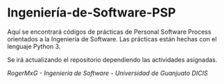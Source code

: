 # Ingeniería-de-Software-PSP
Aquí se encontrará códigos de prácticas de Personal Software Process orientados a la Ingeniería de Software.
Las prácticas están hechas con el lenguaje Python 3.

Se irá actualizando el repositorio dependiendo las actividades asignadas.



*RogerMxG - Ingeniería de Software - Universidad de Guanjuato DICIS*
